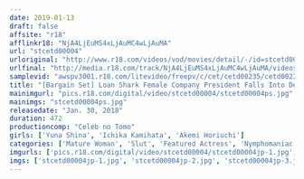 ```yaml
---
date: 2019-01-13
draft: false
affsite: "r18"
afflinkr18: "NjA4LjEuMS4xLjAuMC4wLjAuMA"
url: "stcetd00004"
urloriginal: "http://www.r18.com/videos/vod/movies/detail/-/id=stcetd00004"
urlfinal: "http://media.r18.com/track/NjA4LjEuMS4xLjAuMC4wLjAuMA/videos/vod/movies/detail/-/id=stcetd00004"
samplevid: "awspv3001.r18.com/litevideo/freepv/c/cet/cetd00235/cetd00235_dmb_w.mp4"
title: "[Bargain Set] Loan Shark Female Company President Falls Into Debauchery Ichika Kamihata Yuna Shina Akemi Horiuchi"
mainimgurl: "pics.r18.com/digital/video/stcetd00004/stcetd00004ps.jpg"
mainimgs: "stcetd00004ps.jpg"
releasedate: "Jan. 30, 2018"
duration: 472
productioncomp: "Celeb no Tomo"
girls: ['Yuna Shina', 'Ichika Kamihata', 'Akemi Horiuchi']
categories: ['Mature Woman', 'Slut', 'Featured Actress', 'Nymphomaniac', 'Bondage', 'Hi-Def', 'Set Items']
imgurls: ['pics.r18.com/digital/video/stcetd00004/stcetd00004jp-1.jpg', 'pics.r18.com/digital/video/stcetd00004/stcetd00004jp-2.jpg', 'pics.r18.com/digital/video/stcetd00004/stcetd00004jp-3.jpg', 'pics.r18.com/digital/video/stcetd00004/stcetd00004jp-4.jpg', 'pics.r18.com/digital/video/stcetd00004/stcetd00004jp-5.jpg', 'pics.r18.com/digital/video/stcetd00004/stcetd00004jp-6.jpg', 'pics.r18.com/digital/video/stcetd00004/stcetd00004jp-7.jpg', 'pics.r18.com/digital/video/stcetd00004/stcetd00004jp-8.jpg', 'pics.r18.com/digital/video/stcetd00004/stcetd00004jp-9.jpg', 'pics.r18.com/digital/video/stcetd00004/stcetd00004jp-10.jpg', 'pics.r18.com/digital/video/stcetd00004/stcetd00004jp-11.jpg', 'pics.r18.com/digital/video/stcetd00004/stcetd00004jp-12.jpg', 'pics.r18.com/digital/video/stcetd00004/stcetd00004jp-13.jpg', 'pics.r18.com/digital/video/stcetd00004/stcetd00004jp-14.jpg', 'pics.r18.com/digital/video/stcetd00004/stcetd00004jp-15.jpg', 'pics.r18.com/digital/video/stcetd00004/stcetd00004jp-16.jpg', 'pics.r18.com/digital/video/stcetd00004/stcetd00004jp-17.jpg', 'pics.r18.com/digital/video/stcetd00004/stcetd00004jp-18.jpg', 'pics.r18.com/digital/video/stcetd00004/stcetd00004jp-19.jpg', 'pics.r18.com/digital/video/stcetd00004/stcetd00004jp-20.jpg']
imgs: ['stcetd00004jp-1.jpg', 'stcetd00004jp-2.jpg', 'stcetd00004jp-3.jpg', 'stcetd00004jp-4.jpg', 'stcetd00004jp-5.jpg', 'stcetd00004jp-6.jpg', 'stcetd00004jp-7.jpg', 'stcetd00004jp-8.jpg', 'stcetd00004jp-9.jpg', 'stcetd00004jp-10.jpg', 'stcetd00004jp-11.jpg', 'stcetd00004jp-12.jpg', 'stcetd00004jp-13.jpg', 'stcetd00004jp-14.jpg', 'stcetd00004jp-15.jpg', 'stcetd00004jp-16.jpg', 'stcetd00004jp-17.jpg', 'stcetd00004jp-18.jpg', 'stcetd00004jp-19.jpg', 'stcetd00004jp-20.jpg']
---
```

